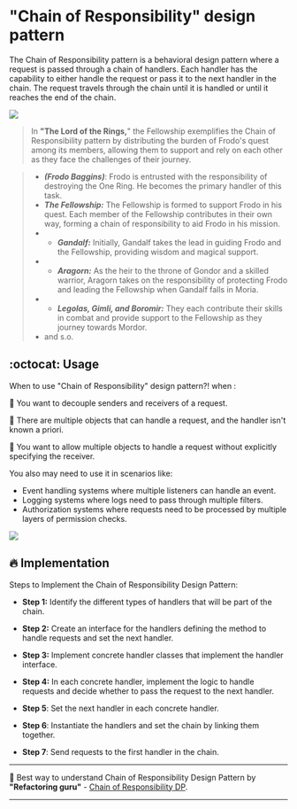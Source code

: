 #  "Chain of Responsibility" design pattern

The Chain of Responsibility pattern is a behavioral design pattern where a request is passed through a chain of handlers. Each handler has the capability to either handle the request or pass it to the next handler in the chain. The request travels through the chain until it is handled or until it reaches the end of the chain.


![](https://garrettzecker.files.wordpress.com/2016/02/fellowship.gif)

> In **"The Lord of the Rings,**" the Fellowship exemplifies the Chain of Responsibility pattern by distributing the burden of Frodo's quest among its members, allowing them to support and rely on each other as they face the challenges of their journey.

> - _**(Frodo Baggins)**_:
Frodo is entrusted with the responsibility of destroying the One Ring. He becomes the primary handler of this task.
> - _**The Fellowship:**_
The Fellowship is formed to support Frodo in his quest. Each member of the Fellowship contributes in their own way, forming a chain of responsibility to aid Frodo in his mission.
> - - _**Gandalf:**_ Initially, Gandalf takes the lead in guiding Frodo and the Fellowship, providing wisdom and magical support.
> -  - _**Aragorn:**_ As the heir to the throne of Gondor and a skilled warrior, Aragorn takes on the responsibility of protecting Frodo and leading the Fellowship when Gandalf falls in Moria.
> - - _**Legolas, Gimli, and Boromir:**_ They each contribute their skills in combat and provide support to the Fellowship as they journey towards Mordor.
> - and s.o.



## :octocat: Usage 

When to use "Chain of Responsibility" design pattern?! when :

:pushpin: You want to decouple senders and receivers of a request.

:pushpin: There are multiple objects that can handle a request, and the handler isn't known a priori.

:pushpin: You want to allow multiple objects to handle a request without explicitly specifying the receiver.

 You also may need to use it in scenarios like:
- Event handling systems where multiple listeners can handle an event.
- Logging systems where logs need to pass through multiple filters.
- Authorization systems where requests need to be processed by multiple layers of permission checks.

![](https://i.pinimg.com/originals/6c/a8/64/6ca86417bd74c408d9c6491325bf652c.gif)

## :fire: Implementation 

Steps to Implement the Chain of Responsibility Design Pattern:

- **Step 1:**  Identify the different types of handlers that will be part of the chain.

- **Step 2:** Create an interface for the handlers defining the method to handle requests and set the next handler.

- **Step 3:** Implement concrete handler classes that implement the handler interface.

- **Step 4:** In each concrete handler, implement the logic to handle requests and decide whether to pass the request to the next handler.

- **Step 5**: Set the next handler in each concrete handler.

- **Step 6**: Instantiate the handlers and set the chain by linking them together.

- **Step 7**: Send requests to the first handler in the chain.





___
:pushpin: Best way to understand Chain of Responsibility Design Pattern by **"Refactoring guru"**  -  [Chain of Responsibility DP](https://refactoring.guru/design-patterns/chain-of-responsibility     "The best search engine for privacy").
___

